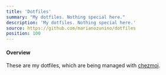```yaml
---
title: 'Dotfiles'
summary: "My dotfiles. Nothing special here."
description: 'My dotfiles. Nothing special here.'
source: https://github.com/marianozunino/dotfiles
position: 100
---
```

#### Overview

These are my dotfiles, which are being managed with [chezmoi](https://github.com/twpayne/chezmoi).
